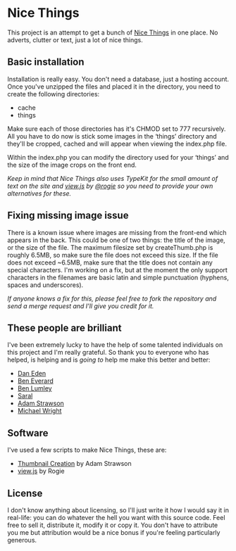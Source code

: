 Nice Things
==============================

This project is an attempt to get a bunch of [Nice Things](http://nicethings.me/) in one place. No adverts, clutter or text, just a lot of nice things.

Basic installation
------------------------------

Installation is really easy. You don't need a database, just a hosting account. Once you've unzipped the files and placed it in the directory, you need to create the following directories:

* cache
* things

Make sure each of those directories has it's CHMOD set to 777 recursively. All you have to do now is stick some images in the ‘things’ directory and they'll be cropped, cached and will appear when viewing the index.php file.

Within the index.php you can modify the directory used for your ‘things’ and the size of the image crops on the front end.

*Keep in mind that Nice Things also uses TypeKit for the small amount of text on the site and [view.js](http://finegoodsmarket.com/view/) by [@rogie](http://twitter.com/rogie) so you need to provide your own alternatives for these.*

Fixing missing image issue
------------------------------

There is a known issue where images are missing from the front-end which appears in the back. This could be one of two things: the title of the image, or the size of the file. The maximum filesize set by createThumb.php is roughly 6.5MB, so make sure the file does not exceed this size. If the file does not exceed ~6.5MB, make sure that the title does not contain any special characters. I'm working on a fix, but at the moment the only support characters in the filenames are basic latin and simple punctuation (hyphens, spaces and underscores).

*If anyone knows a fix for this, please feel free to fork the repository and send a merge request and I'll give you credit for it.*

These people are brilliant
------------------------------

I've been extremely lucky to have the help of some talented individuals on this project and I'm really grateful. So thank you to everyone who has helped, is helping and is *going to* help me make this better and better:

* [Dan Eden](http://twitter.com/_dte)
* [Ben Everard](http://twitter.com/ilmv)
* [Ben Lumley](http://twitter.com/benlumley)
* [Saral](http://twitter.com/saralk)
* [Adam Strawson](http://twitter.com/adamstrawson)
* [Michael Wright](http://twitter.com/michaelw90)

Software
------------------------------

I've used a few scripts to make Nice Things, these are:

* [Thumbnail Creation](https://github.com/adamstrawson/Thumbnail-Creation) by Adam Strawson
* [view.js](http://finegoodsmarket.com/view/) by Rogie

License
------------------------------

I don't know anything about licensing, so I'll just write it how I would say it in real-life: you can do whatever the hell you want with this source code. Feel free to sell it, distribute it, modify it or copy it. You don't have to attribute you me but attribution would be a nice bonus if you're feeling particularly generous.
